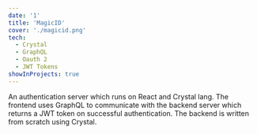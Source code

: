 ```yaml
---
date: '1'
title: 'MagicID'
cover: './magicid.png'
tech:
  - Crystal
  - GraphQL
  - Oauth 2
  - JWT Tokens
showInProjects: true
---
```


An authentication server which runs on React and Crystal lang. The frontend uses GraphQL to communicate with the backend server which returns a JWT token on successful authentication. The backend is written from scratch using Crystal.
